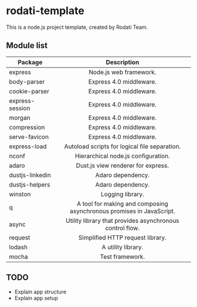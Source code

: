rodati-template
===============

This is a node.js project template, created by Rodati Team.


## Module list

| Package                         | Description   |
| ------------------------------- |:-------------:|
| express                         | Node.js web framework. |
| body-parser                     | Express 4.0 middleware. |
| cookie-parser                   | Express 4.0 middleware. |
| express-session                 | Express 4.0 middleware. |
| morgan                          | Express 4.0 middleware. |
| compression                     | Express 4.0 middleware. |
| serve-favicon                   | Express 4.0 middleware. |
| express-load                    | Autoload scripts for logical file separation. |
| nconf                           | Hierarchical node.js configuration. |
| adaro                           | Dust.js view renderer for express. |
| dustjs-linkedin                 | Adaro dependency. |
| dustjs-helpers                  | Adaro dependency. |
| winston                         | Logging library. |
| q                               | A tool for making and composing asynchronous promises in JavaScript. |
| async                           | Utility library that provides asynchronous control flow. |
| request                         | Simplified HTTP request library. |
| lodash                          | A utility library. |
| mocha                           | Test framework. |


## TODO

- Explain app structure
- Explain app setup